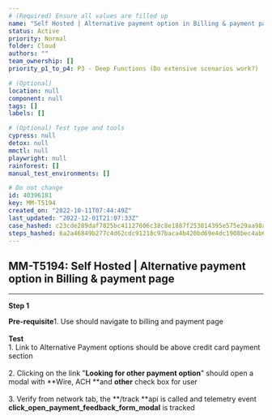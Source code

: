 ```yaml
---
# (Required) Ensure all values are filled up
name: "Self Hosted | Alternative payment option in Billing & payment page"
status: Active
priority: Normal
folder: Cloud
authors: ""
team_ownership: []
priority_p1_to_p4: P3 - Deep Functions (Do extensive scenarios work?)

# (Optional)
location: null
component: null
tags: []
labels: []

# (Optional) Test type and tools
cypress: null
detox: null
mmctl: null
playwright: null
rainforest: []
manual_test_environments: []

# Do not change
id: 40396181
key: MM-T5194
created_on: "2022-10-11T07:44:49Z"
last_updated: "2022-12-01T21:07:33Z"
case_hashed: c23cde289daf7825bc41127606c38c8e1887f253814395e575e29aa98ae2584384b918e4336ebe1c921b95bc28099e88
steps_hashed: 6a2a46849b277c4d62cdc91218c97baca4b420bd69e4dc1908bec4ab64059e08b5083c3b24d336b147f378ce057775b4
---
```


<!-- (Auto-generated) Based on frontmatter's "key" and "name" -->

## MM-T5194: Self Hosted | Alternative payment option in Billing & payment page

---

**Step 1**

**Pre-requisite**1. Use should navigate to billing and payment page\
\
**Test**\
1\. Link to Alternative Payment options should be above credit card payment section\
\
2\. Clicking on the link "**Looking for other payment option**" should open a modal with \*\*Wire, ACH \*\*and **other** check box for user\
\
3\. Verify from network tab, the \*\*/track \*\*api is called and telemetry event **click\_open\_payment\_feedback\_form\_modal** is tracked
